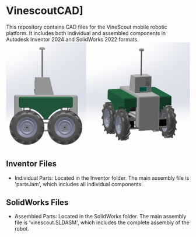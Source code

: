 # VinescoutCAD]
This repository contains CAD files for the VineScout mobile robotic platform. It includes both individual and assembled components in Autodesk Inventor 2024 and SolidWorks 2022 formats.
![VineScout Robot](model.png)

## Inventor Files
- Individual Parts: Located in the Inventor folder. The main assembly file is 'parts.iam', which includes all individual components.

## SolidWorks Files
- Assembled Parts: Located in the SolidWorks folder. The main assembly file is 'vinescout.SLDASM', which includes the complete assembly of the robot.
